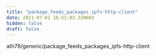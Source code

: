```yaml
---
title: "package_feeds_packages_ipfs-http-client"
date: 2021-07-01 16:51:03.330603
hidden: false
draft: false
---
```


ath79/generic/package_feeds_packages_ipfs-http-client

